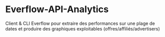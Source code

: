 # Everflow-API-Analytics
Client &amp; CLI Everflow pour extraire des performances sur une plage de dates et produire des graphiques exploitables (offres/affiliés/advertisers)
